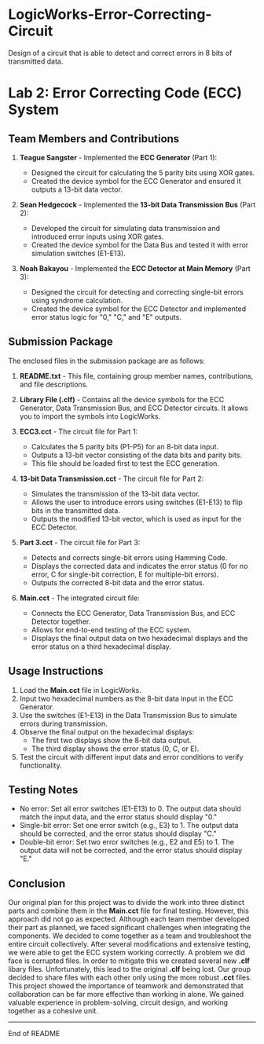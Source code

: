 # LogicWorks-Error-Correcting-Circuit
Design of a circuit that is able to detect and correct errors in 8 bits of transmitted data.
# Lab 2: Error Correcting Code (ECC) System
## Team Members and Contributions
1. **Teague Sangster** - Implemented the **ECC Generator** (Part 1):
   - Designed the circuit for calculating the 5 parity bits using XOR gates.
   - Created the device symbol for the ECC Generator and ensured it outputs a 13-bit data vector.

2. **Sean Hedgecock** - Implemented the **13-bit Data Transmission Bus** (Part 2):
   - Developed the circuit for simulating data transmission and introduced error inputs using XOR gates.
   - Created the device symbol for the Data Bus and tested it with error simulation switches (E1-E13).

3. **Noah Bakayou** - Implemented the **ECC Detector at Main Memory** (Part 3):
   - Designed the circuit for detecting and correcting single-bit errors using syndrome calculation.
   - Created the device symbol for the ECC Detector and implemented error status logic for "0," "C," and "E" outputs.

## Submission Package
The enclosed files in the submission package are as follows:

1. **README.txt** - This file, containing group member names, contributions, and file descriptions.

2. **Library File (.clf)** - Contains all the device symbols for the ECC Generator, Data Transmission Bus, and ECC Detector circuits. It allows you to import the symbols into LogicWorks.

3. **ECC3.cct** - The circuit file for Part 1:
   - Calculates the 5 parity bits (P1-P5) for an 8-bit data input.
   - Outputs a 13-bit vector consisting of the data bits and parity bits.
   - This file should be loaded first to test the ECC generation.

4. **13-bit Data Transmission.cct** - The circuit file for Part 2:
   - Simulates the transmission of the 13-bit data vector.
   - Allows the user to introduce errors using switches (E1-E13) to flip bits in the transmitted data.
   - Outputs the modified 13-bit vector, which is used as input for the ECC Detector.

5. **Part 3.cct** - The circuit file for Part 3:
   - Detects and corrects single-bit errors using Hamming Code.
   - Displays the corrected data and indicates the error status (0 for no error, C for single-bit correction, E for multiple-bit errors).
   - Outputs the corrected 8-bit data and the error status.

6. **Main.cct** - The integrated circuit file:
   - Connects the ECC Generator, Data Transmission Bus, and ECC Detector together.
   - Allows for end-to-end testing of the ECC system.
   - Displays the final output data on two hexadecimal displays and the error status on a third hexadecimal display.

## Usage Instructions
1. Load the **Main.cct** file in LogicWorks.
2. Input two hexadecimal numbers as the 8-bit data input in the ECC Generator.
3. Use the switches (E1-E13) in the Data Transmission Bus to simulate errors during transmission.
4. Observe the final output on the hexadecimal displays:
   - The first two displays show the 8-bit data output.
   - The third display shows the error status (0, C, or E).
5. Test the circuit with different input data and error conditions to verify functionality.

## Testing Notes
- No error: Set all error switches (E1-E13) to 0. The output data should match the input data, and the error status should display "0."
- Single-bit error: Set one error switch (e.g., E3) to 1. The output data should be corrected, and the error status should display "C."
- Double-bit error: Set two error switches (e.g., E2 and E5) to 1. The output data will not be corrected, and the error status should display "E."

## Conclusion
  Our original plan for this project was to divide the work into three distinct parts and combine them in the **Main.cct** file for final testing. However, this approach did not go as expected. Although each team member developed their part as planned, we faced significant challenges when integrating the components. We decided to come together as a team and troubleshoot the entire circuit collectively. After several modifications and extensive testing, we were able to get the ECC system working correctly. A problem we did face is corrupted files. In order to mitigate this we created several new **.clf** libary files. Unfortunately, this lead to the original **.clf** being lost. Our group decided to share files with each other only using the more robust **.cct** files. This project showed the importance of teamwork and demonstrated that collaboration can be far more effective than working in alone. We gained valuable experience in problem-solving, circuit design, and working together as a cohesive unit.
  
---

End of README
